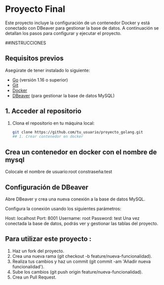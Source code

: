 # Proyecto Final


Este proyecto incluye la configuración de un contenedor Docker y está conectado con DBeaver para gestionar la base de datos. A continuación se detallan los pasos para configurar y ejecutar el proyecto.

##INSTRUCCIONES

## Requisitos previos

Asegúrate de tener instalado lo siguiente:

- [Go](https://golang.org/doc/install) (versión 1.16 o superior)
- [Git](https://git-scm.com/)
- [Docker](https://www.docker.com/get-started)
- [DBeaver](https://dbeaver.io/download/) (para gestionar la base de datos MySQL)



## 1. Acceder al repositorio

1. Clona el repositorio en tu máquina local:

   ```bash o visual studio code
   git clone https://github.com/tu_usuario/proyecto_golang.git
   ## 1. Crear contenedor en docker
## Crea un contenedor en docker con el nombre de mysql
Colocale el nombre de 
   usuario:root 
   constraseña:test
   
## Configuración de DBeaver

Abre DBeaver y crea una nueva conexión a la base de datos MySQL.

Configura la conexión usando los siguientes parámetros:

Host: localhost
Port: 8001
Username: root
Password: test
Una vez conectada la base de datos, podrás ver y gestionar las tablas del proyecto.



## Para utilizar este proyecto :

1. Haz un fork del proyecto.
2. Crea una nueva rama (git checkout -b feature/nueva-funcionalidad).
3. Realiza tus cambios y haz un commit (git commit -am 'Añadir nueva funcionalidad').
4. Sube los cambios (git push origin feature/nueva-funcionalidad).
5. Crea un Pull Request.



